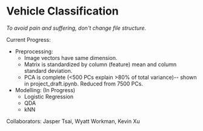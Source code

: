 # Vehicle Classification

*To avoid pain and suffering, don't change file structure.*

Current Progress:
- Preprocessing:
  - Image vectors have same dimension. 
  - Matrix is standardized by column (feature) mean and column standard deviation.
  - PCA is complete (<500 PCs explain >80% of total variance)-- shown in project_draft.ipynb. Reduced from 7500 PCs.
- Modelling: (In Progress)
  - Logistic Regression
  - QDA
  - kNN

Collaborators: Jasper Tsai, Wyatt Workman, Kevin Xu
